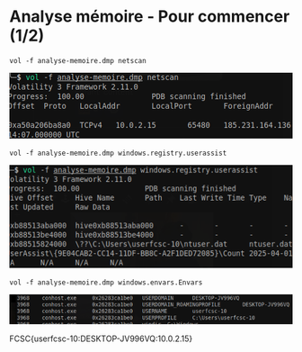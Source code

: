 #  Analyse mémoire - Pour commencer (1/2) 



```
vol -f analyse-memoire.dmp netscan
```

![shot](./vol-localip.png)


```
vol -f analyse-memoire.dmp windows.registry.userassist
```
![shot](./vol-user.png)

```
vol -f analyse-memoire.dmp windows.envars.Envars
```
![shot](./vol-desktop.png)



FCSC{userfcsc-10:DESKTOP-JV996VQ:10.0.2.15}
